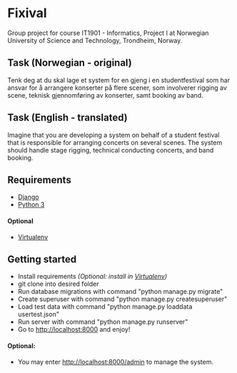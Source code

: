 # Fixival
Group project for course IT1901 - Informatics, Project I at Norwegian University of Science and Technology, Trondheim, Norway.

## Task (Norwegian - original)
Tenk deg at du skal lage et system for en gjeng i en studentfestival som har ansvar for å arrangere konserter på flere scener, som involverer rigging av scene, teknisk gjennomføring av konserter, samt booking av band.

## Task (English - translated)
Imagine that you are developing a system on behalf of a student festival that is responsible for arranging concerts on several scenes. The system should handle stage rigging, technical conducting concerts, and band booking.

## Requirements
* [Django](https://www.djangoproject.com/)
* [Python 3](https://www.python.org/)

#### Optional
* [Virtualenv](https://virtualenv.pypa.io/en/stable/)

## Getting started
* Install requirements *(Optional: install in [Virtualenv](https://virtualenv.pypa.io/en/stable/))*
* git clone into desired folder
* Run database migrations with command "python manage.py migrate"
* Create superuser with command "python manage.py createsuperuser"
* Load test data with command "python manage.py loaddata usertest.json"
* Run server with command "python manage.py runserver"
* Go to <http://localhost:8000> and enjoy!

#### Optional: 
* You may enter <http://localhost:8000/admin> to manage the system.
